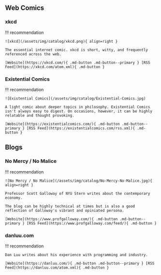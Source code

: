 ## Web Comics

### xkcd

!!! recommendation

    ![xkcd](/assets/img/catalog/xkcd.png){ align=right }

    The essential internet comic. xkcd is short, witty, and frequently referenced across the web.

    [Website](https://xkcd.com/){ .md-button .md-button--primary } [RSS Feed](https://xkcd.com/atom.xml){ .md-button }    

### Existential Comics

!!! recommendation

    ![Existential Comics](/assets/img/catalog/Existential-Comics.jpg)

    A light comic about deeper topics in philosophy. Existential Comics isn't always easy to digest. On occasions, however, it can be highly relatable and thought provoking.

    [Website](https://existentialcomics.com/){ .md-button .md-button--primary } [RSS Feed](https://existentialcomics.com/rss.xml){ .md-button }    

## Blogs

### No Mercy / No Malice

!!! recommendation

    ![No Mercy / No Malice](/assets/img/catalog/No-Mercy-No-Malice.jpg){ align=right }

    Professor Scott Galloway of NYU Stern writes about the contemporary economy. 

    The blog can be highly technical at times but is also a good reflection of Galloway's vibrant and opiniated persona.

    [Website](https://www.profgalloway.com/){ .md-button .md-button--primary } [RSS Feed](https://www.profgalloway.com/feed/){ .md-button }    

### danluu.com

!!! recommendation

    Dan Luu writes about his experience with programming and industry.

    [Website](https://danluu.com/){ .md-button .md-button--primary } [RSS Feed](https://danluu.com/atom.xml){ .md-button } 


